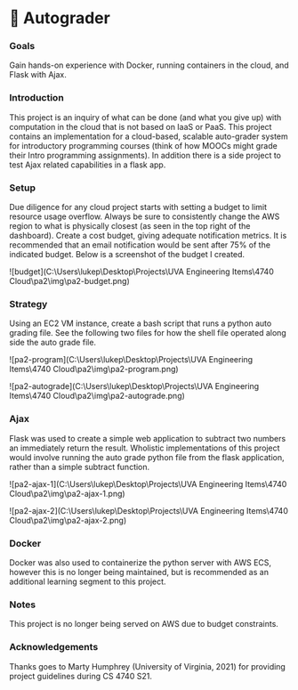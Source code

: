 # 🏫 Autograder

### Goals 

Gain hands-on experience with Docker, running containers in the cloud, and Flask with Ajax.

### Introduction

This project is an inquiry of what can be done (and what you give up) with computation in the cloud that is not based on IaaS or PaaS. This project contains an implementation for a cloud-based, scalable auto-grader system for introductory programming courses (think of how MOOCs might grade their Intro programming assignments). In addition there is a side project to test Ajax related capabilities in a flask app.

### Setup

Due diligence for any cloud project starts with setting a budget to limit resource usage overflow. Always be sure to consistently change the AWS region to what is physically closest (as seen in the top right of the dashboard). Create a cost budget, giving adequate notification metrics. It is recommended that an email notification would be sent after 75% of the indicated budget. Below is a screenshot of the budget I created.

![budget](C:\Users\lukep\Desktop\Projects\UVA Engineering Items\4740 Cloud\pa2\img\pa2-budget.png)

### Strategy

Using an EC2 VM instance, create a bash script that runs a python auto grading file. See the following two files for how the shell file operated along side the auto grade file.

![pa2-program](C:\Users\lukep\Desktop\Projects\UVA Engineering Items\4740 Cloud\pa2\img\pa2-program.png)

![pa2-autograde](C:\Users\lukep\Desktop\Projects\UVA Engineering Items\4740 Cloud\pa2\img\pa2-autograde.png)

### Ajax

Flask was used to create a simple web application to subtract two numbers an immediately return the result. Wholistic implementations of this project would involve running the auto grade python file from the flask application, rather than a simple subtract function. 

![pa2-ajax-1](C:\Users\lukep\Desktop\Projects\UVA Engineering Items\4740 Cloud\pa2\img\pa2-ajax-1.png)

![pa2-ajax-2](C:\Users\lukep\Desktop\Projects\UVA Engineering Items\4740 Cloud\pa2\img\pa2-ajax-2.png)

### Docker

Docker was also used to containerize the python server with AWS ECS, however this is no longer being maintained, but is recommended as an additional learning segment to this project.

### Notes

This project is no longer being served on AWS due to budget constraints.

### Acknowledgements

Thanks goes to Marty Humphrey (University of Virginia, 2021) for providing project guidelines during CS 4740 S21.
